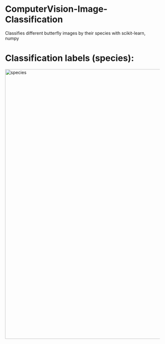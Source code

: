 # ComputerVision-Image-Classification
Classifies different butterfly images by their species with scikit-learn, numpy

# Classification labels (species):
<img width="878" alt="species" src="https://github.com/user-attachments/assets/81fdbb7e-29ee-4031-9b7b-8b3cb130ce87">

